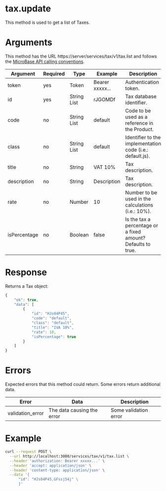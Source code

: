 # tax.update

This method is used to get a list of Taxes.

# Arguments

This method has the URL https://server/services/tax/v1/tax.list and
follows the [MicroBase API calling conventions](../calling-conventions.html).

Argument | Required | Type | Example | Description
---------|----------|------|---------|------------
token        | yes  | Token        | Bearer xxxxx... | Authentication token.
id           | yes  | String List  | rJGOMDf         | Tax database identifier.
code         | no   | String List  | default         | Code to be used as a reference in the Product.
class        | no   | String List  | default         | Identifier to the implementation code (i.e.: default.js).
title        | no   | String       | VAT 10%         | Tax description.
description  | no   | String       | Description     | Tax description.
rate         | no   | Number       | 10              | Number to be used in the calculations (i.e.: 10%).
isPercentage | no   | Boolean      | false           | Is the tax a percentage or a fixed amount? Defaults to true.

# Response

Returns a Tax object:

```javascript
{
    "ok": true,
    "data": [
        {
            "id": "HJs04P45",
            "code": "default",
            "class": "default",
            "title": "IVA 10%",
            "rate": 10,
            "isPercentage": true
        }
    ]
}
```

# Errors

Expected errors that this method could return. Some errors return additional data.

Error | Data | Description
------|------|------------
validation_error | The data causing the error | Some validation error

# Example

```bash
curl --request POST \
  --url http://localhost:3000/services/tax/v1/tax.list \
  --header 'authorization: Bearer xxxxx...' \
  --header 'accept: application/json' \
  --header 'content-type: application/json' \
  --data '{
      "id": "HJs04P45,GFssj54j" \
      }'
```
